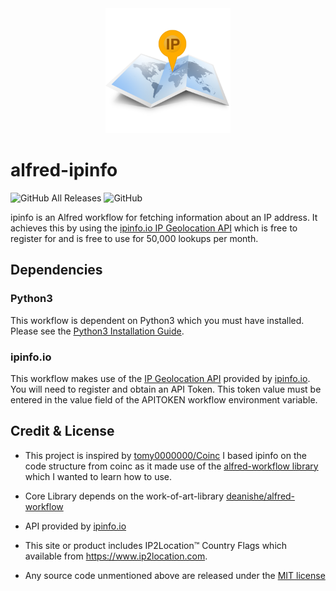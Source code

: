 <div align="center">
    <img src="./source/icon.png" width="200" height="200">
</div>

# alfred-ipinfo

![GitHub All Releases](https://img.shields.io/github/downloads/paulgit/alfred-ipinfo/total?color=blue&label=Downloads&logo=Github)
![GitHub](https://img.shields.io/github/license/paulgit/alfred-ipinfo?label=License)

ipinfo is an Alfred workflow for fetching information about an IP address. It achieves this by using the [ipinfo.io IP Geolocation API](https://ipinfo.io/products/ip-geolocation-api) which is free to register for and is free to use for 50,000 lookups per month.

## Dependencies
### Python3
This workflow is dependent on Python3 which you must have installed. Please see the [Python3 Installation Guide](https://github.com/paulgit/alfred-ipinfo/wiki/Python3-Installation-Guide).
### ipinfo.io
This workflow makes use of the [IP Geolocation API](https://ipinfo.io/products/ip-geolocation-api) provided by [ipinfo.io](https://ipinfo.io). You will need to register and obtain an API Token. This token value must be entered in the value field of the APITOKEN workflow environment variable.

## Credit & License

* This project is inspired by [tomy0000000/Coinc](https://github.com/tomy0000000/Coinc)
  I based ipinfo on the code structure from coinc as it made use of the [alfred-workflow library](https://github.com/deanishe/alfred-workflow) which I wanted to learn how to use.

* Core Library depends on the work-of-art-library [deanishe/alfred-workflow](https://github.com/deanishe/alfred-workflow)

* API provided by [ipinfo.io](https://ipinfo.io/)

* This site or product includes IP2Location™ Country Flags which available from https://www.ip2location.com.

* Any source code unmentioned above are released under the [MIT license](https://github.com/paulgit/alfred-ipfinfo/blob/master/LICENSE)
